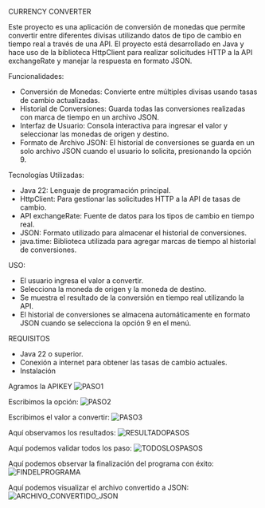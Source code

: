 CURRENCY CONVERTER

Este proyecto es una aplicación de conversión de monedas que permite convertir entre diferentes divisas utilizando datos de tipo de cambio en tiempo real a través de una API. 
El proyecto está desarrollado en Java y hace uso de la biblioteca HttpClient para realizar solicitudes HTTP a la API exchangeRate y manejar la respuesta en formato JSON.

Funcionalidades:

  * Conversión de Monedas: Convierte entre múltiples divisas usando tasas de cambio actualizadas.
  * Historial de Conversiones: Guarda todas las conversiones realizadas con marca de tiempo en un archivo JSON.
  * Interfaz de Usuario: Consola interactiva para ingresar el valor y seleccionar las monedas de origen y destino.
  * Formato de Archivo JSON: El historial de conversiones se guarda en un solo archivo JSON cuando el usuario lo solicita, presionando la opción 9.

Tecnologías Utilizadas:
  * Java 22: Lenguaje de programación principal.
  * HttpClient: Para gestionar las solicitudes HTTP a la API de tasas de cambio.
  * API exchangeRate: Fuente de datos para los tipos de cambio en tiempo real.
  * JSON: Formato utilizado para almacenar el historial de conversiones.
  * java.time: Biblioteca utilizada para agregar marcas de tiempo al historial de conversiones.

USO:

  * El usuario ingresa el valor a convertir.
  * Selecciona la moneda de origen y la moneda de destino.
  * Se muestra el resultado de la conversión en tiempo real utilizando la API.
  * El historial de conversiones se almacena automáticamente en formato JSON cuando se selecciona la opción 9 en el menú.

REQUISITOS
  * Java 22 o superior.
  * Conexión a internet para obtener las tasas de cambio actuales.
  * Instalación

Agramos la APIKEY
![PASO1](https://github.com/user-attachments/assets/254d006b-c7ca-436c-80f0-9d2b683c77cb)

Escribimos la opción:
![PASO2](https://github.com/user-attachments/assets/9a7d53ab-c0fb-4765-89dd-cc1ca7700003)

Escribimos el valor a convertir:
![PASO3](https://github.com/user-attachments/assets/a0c97cae-52d0-43a5-9009-b4eacb03b539)

Aquí observamos los resultados:
![RESULTADOPASOS](https://github.com/user-attachments/assets/75c7455a-b0fc-4cd5-8fe1-64cf1b704ac0)


Aquí podemos validar todos los paso:
![TODOSLOSPASOS](https://github.com/user-attachments/assets/a6a00a54-71bf-40e5-8107-1318cbbe31fd)

Aquí podemos observar la finalización del programa con éxito:
![FINDELPROGRAMA](https://github.com/user-attachments/assets/29e8c95b-1672-4e7b-8a38-6dc23904eec5)

Aquí podemos visualizar el archivo convertido a JSON:
![ARCHIVO_CONVERTIDO_JSON](https://github.com/user-attachments/assets/8434b16f-0ca4-4f75-9ec4-6a38044041f4)

